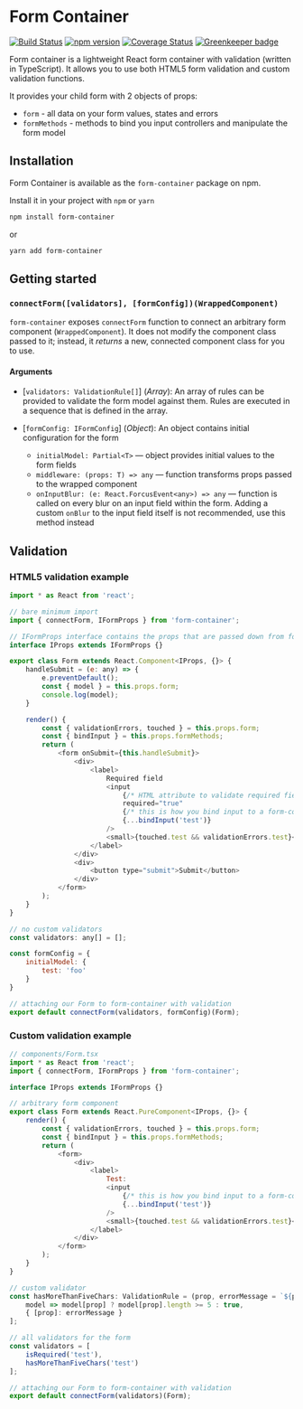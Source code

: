 # Form Container

[![Build Status](https://travis-ci.org/vitkon/form-container.svg?branch=master)](https://travis-ci.org/vitkon/form-container) [![npm version](https://img.shields.io/npm/v/form-container.svg?style=flat)](https://www.npmjs.com/package/form-container) [![Coverage Status](https://coveralls.io/repos/github/vitkon/form-container/badge.svg?branch=master)](https://coveralls.io/github/vitkon/form-container?branch=master) [![Greenkeeper badge](https://badges.greenkeeper.io/vitkon/form-container.svg)](https://greenkeeper.io/)

Form container is a lightweight React form container with validation (written in TypeScript).
It allows you to use both HTML5 form validation and custom validation functions.

It provides your child form with 2 objects of props:
- `form` - all data on your form values, states and errors
- `formMethods` - methods to bind you input controllers and manipulate the form model

## Installation
Form Container is available as the `form-container` package on npm.

Install it in your project with `npm` or `yarn`

```bash
npm install form-container
```
or
```bash
yarn add form-container
```

## Getting started

<a id="connectForm"></a>
### `connectForm([validators], [formConfig])(WrappedComponent)`
`form-container` exposes `connectForm` function to connect an arbitrary form component (`WrappedComponent`).
It does not modify the component class passed to it; instead, it *returns* a new, connected component class for you to use.

<a id="connect-form-arguments"></a>
#### Arguments

* [`validators: ValidationRule[]`] \(*Array*): An array of rules can be provided to validate the form model against them. Rules are executed in a sequence that is defined in the array.  

* [`formConfig: IFormConfig`] \(*Object*): An object contains initial configuration for the form  

    - `initialModel: Partial<T>` — object provides initial values to the form fields
    - `middleware: (props: T) => any` — function transforms props passed to the wrapped component
    - `onInputBlur: (e: React.ForcusEvent<any>) => any` — function is called on every blur on an input field within the form. Adding a custom `onBlur` to the input field itself is not recommended, use this method instead

## Validation


### HTML5 validation example

```javascript
import * as React from 'react';

// bare minimum import
import { connectForm, IFormProps } from 'form-container';

// IFormProps interface contains the props that are passed down from form-container
interface IProps extends IFormProps {}

export class Form extends React.Component<IProps, {}> {
    handleSubmit = (e: any) => {
        e.preventDefault();
        const { model } = this.props.form;
        console.log(model);
    }

    render() {
        const { validationErrors, touched } = this.props.form;
        const { bindInput } = this.props.formMethods;
        return (
            <form onSubmit={this.handleSubmit}>
                <div>
                    <label>
                        Required field
                        <input
                            {/* HTML attribute to validate required field */}
                            required="true"
                            {/* this is how you bind input to a form-container */}
                            {...bindInput('test')}
                        />
                        <small>{touched.test && validationErrors.test}</small>
                    </label>
                </div>
                <div>
                    <button type="submit">Submit</button>
                </div>
            </form>
        );
    }
}

// no custom validators
const validators: any[] = [];

const formConfig = {
    initialModel: {
        test: 'foo'
    }
}

// attaching our Form to form-container with validation
export default connectForm(validators, formConfig)(Form);
```

### Custom validation example
```javascript
// components/Form.tsx
import * as React from 'react';
import { connectForm, IFormProps } from 'form-container';

interface IProps extends IFormProps {}

// arbitrary form component
export class Form extends React.PureComponent<IProps, {}> {
    render() {
        const { validationErrors, touched } = this.props.form;
        const { bindInput } = this.props.formMethods;
        return (
            <form>
                <div>
                    <label>
                        Test:
                        <input
                            {/* this is how you bind input to a form-container */}
                            {...bindInput('test')}
                        />
                        <small>{touched.test && validationErrors.test}</small>
                    </label>
                </div>
            </form>
        );
    }
}

// custom validator
const hasMoreThanFiveChars: ValidationRule = (prop, errorMessage = `${prop} is less than 5 chars`) => [
    model => model[prop] ? model[prop].length >= 5 : true,
    { [prop]: errorMessage }
];

// all validators for the form
const validators = [
    isRequired('test'),
    hasMoreThanFiveChars('test')
];

// attaching our Form to form-container with validation
export default connectForm(validators)(Form);
```
